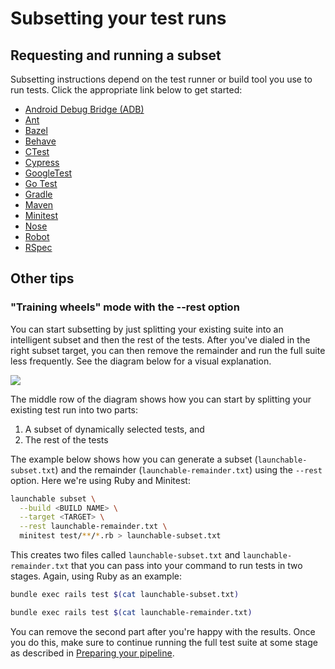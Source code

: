 # Subsetting your test runs

## Requesting and running a subset

Subsetting instructions depend on the test runner or build tool you use to run tests. Click the appropriate link below to get started:

* [Android Debug Bridge \(ADB\)](test-runners/adb.md#subsetting-your-test-runs)
* [Ant](test-runners/ant.md#subsetting-your-test-runs)
* [Bazel](test-runners/bazel.md#subsetting-your-test-runs)
* [Behave](test-runners/behave.md#subsetting-your-test-runs)
* [CTest](test-runners/ctest.md#subsetting-your-test-runs)
* [Cypress](test-runners/cypress.md#subsetting-your-test-runs)
* [GoogleTest](test-runners/googletest.md#subsetting-your-test-runs)
* [Go Test](test-runners/go-test.md#subsetting-your-test-runs)
* [Gradle](test-runners/gradle.md#subsetting-your-test-runs)
* [Maven](test-runners/maven.md#subsetting-your-test-runs)
* [Minitest](test-runners/minitest.md#subsetting-your-test-runs)
* [Nose](test-runners/nose.md#subsetting-your-test-runs)
* [Robot](test-runners/robot.md#subsetting-your-test-runs)
* [RSpec](test-runners/rspec.md#subsetting-your-test-runs)

## Other tips

### "Training wheels" mode with the --rest option

You can start subsetting by just splitting your existing suite into an intelligent subset and then the rest of the tests. After you've dialed in the right subset target, you can then remove the remainder and run the full suite less frequently. See the diagram below for a visual explanation.

![](.gitbook/assets/shift-right.png)

The middle row of the diagram shows how you can start by splitting your existing test run into two parts:

1. A subset of dynamically selected tests, and
2. The rest of the tests

The example below shows how you can generate a subset \(`launchable-subset.txt`\) and the remainder \(`launchable-remainder.txt`\) using the `--rest` option. Here we're using Ruby and Minitest:

```bash
launchable subset \
  --build <BUILD NAME> \
  --target <TARGET> \
  --rest launchable-remainder.txt \
  minitest test/**/*.rb > launchable-subset.txt
```

This creates two files called `launchable-subset.txt` and `launchable-remainder.txt` that you can pass into your command to run tests in two stages. Again, using Ruby as an example:

```bash
bundle exec rails test $(cat launchable-subset.txt)

bundle exec rails test $(cat launchable-remainder.txt)
```

You can remove the second part after you're happy with the results. Once you do this, make sure to continue running the full test suite at some stage as described in [Preparing your pipeline](subsetting-your-test-runs.md#preparing-your-pipeline).

